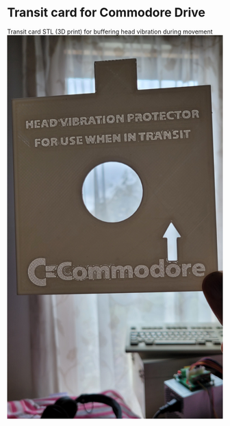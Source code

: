 # Transit card for Commodore Drive

Transit card STL (3D print) for buffering head vibration during movement
![transit Card](https://github.com/Jean-Fred64/Transit_card-Commodore-Drive/blob/main/IMG/Transit%20card%20version%201541_1571.jpg)
